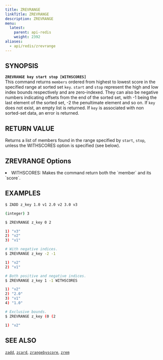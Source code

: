 ```yaml
---
title: ZREVRANGE
linkTitle: ZREVRANGE
description: ZREVRANGE
menu:
  latest:
    parent: api-redis
    weight: 2392
aliases:
  - api/redis/zrevrange
---
```


## SYNOPSIS
<b>`ZREVRANGE key start stop [WITHSCORES]`</b><br>
This command returns `members` ordered from highest to lowest score in the specified range at sorted set `key`.
`start` and `stop` represent the high and low index bounds respectively and are zero-indexed. They can also be negative 
numbers indicating offsets from the end of the sorted set, with -1 being the last element of the sorted set, -2 the penultimate element and so on. 
If `key` does not exist, an empty list is returned. If `key` is associated with non sorted-set data, an error is returned.

## RETURN VALUE
Returns a list of members found in the range specified by `start`, `stop`, unless the WITHSCORES option is specified (see below).

## ZREVRANGE Options
<li> WITHSCORES: Makes the command return both the `member` and its `score`.</li>

## EXAMPLES
```{.sh .copy .separator-dollar}
$ ZADD z_key 1.0 v1 2.0 v2 3.0 v3
```
```sh
(integer) 3
```
```{.sh .copy .separator-dollar}
$ ZREVRANGE z_key 0 2
```
```sh
1) "v3"
2) "v2"
3) "v1"
```
```{.sh .copy .separator-dollar}
# With negative indices.
$ ZREVRANGE z_key -2 -1
```
```sh
1) "v2"
2) "v1" 
```
```{.sh .copy .separator-dollar}
# Both positive and negative indices.
$ ZREVRANGE z_key 1 -1 WITHSCORES
```
```sh
1) "v2"
2) "2.0"
3) "v1"
4) "1.0"
```
```{.sh .copy .separator-dollar}
# Exclusive bounds.
$ ZREVRANGE z_key (0 (2
```
```sh
1) "v2"
```

## SEE ALSO
[`zadd`](../zadd/), [`zcard`](../zcard/), [`zrangebyscore`](../zrangebyscore/), [`zrem`](../zrem)
